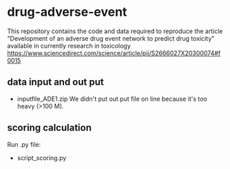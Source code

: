 # drug-adverse-event
This repository contains the code and data required to reproduce the article "Development of an adverse drug event network to predict drug toxicity"  available in currently research in toxicology https://www.sciencedirect.com/science/article/pii/S2666027X20300074#f0015

## data input and out put
* inputfile_ADE1.zip
We didn't put out put file on line because it's too heavy (>100 M).

## scoring calculation
Run .py file:
* script_scoring.py
